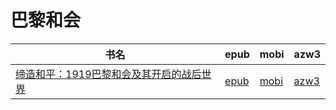 # 巴黎和会

| 书名 | epub | mobi | azw3 |
| --- | --- | --- | --- |
| [缔造和平：1919巴黎和会及其开启的战后世界](http://ct.dalanmei.com/f/31084289-571861388-45ae98) | [epub](http://ct.dalanmei.com/f/31084289-571861388-45ae98) | [mobi](http://ct.dalanmei.com/f/31084289-571551074-956d64) | [azw3](http://ct.dalanmei.com/f/31084289-572067877-760275) |
